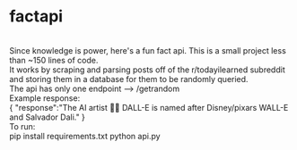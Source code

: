 # factapi
<br/>
Since knowledge is power, here's a fun fact api. This is a small project less than ~150 lines of code.
<br>
It works by scraping and parsing posts off of the r/todayilearned subreddit and storing them in a database for them to be randomly queried.
<br>
The api has only one endpoint --> /getrandom
<br>
Example response:
<br/>
{
    "response":"The AI artist 👩‍🎨 DALL-E is named after Disney/pixars WALL-E and Salvador Dali."
}
<br>
To run:
<br>
pip install requirements.txt
python api.py
